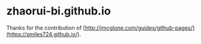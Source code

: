 # zhaorui-bi.github.io
Thanks for the contribution of [http://jmcglone.com/guides/github-pages/](https://smiles724.github.io/). 
